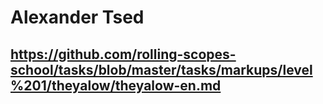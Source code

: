 # Alexander Tsed
## https://github.com/rolling-scopes-school/tasks/blob/master/tasks/markups/level%201/theyalow/theyalow-en.md